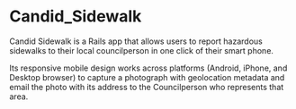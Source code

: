 # Candid_Sidewalk

Candid Sidewalk is a Rails app that allows users to report hazardous sidewalks to their local councilperson in one click of their smart phone.  

Its responsive mobile design works across platforms (Android, iPhone, and Desktop browser) to capture a photograph with geolocation metadata and email the photo with its address to the Councilperson who represents that area.  